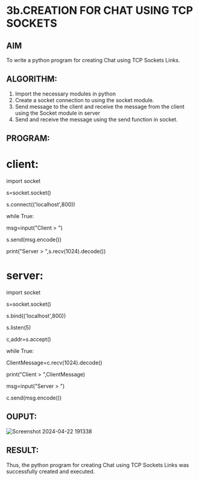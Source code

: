 # 3b.CREATION FOR CHAT USING TCP SOCKETS
## AIM
To write a python program for creating Chat using TCP Sockets Links.
## ALGORITHM:
1. Import the necessary modules in python
2. Create a socket connection to using the socket module.
3. Send message to the client and receive the message from the client using the Socket module in
 server
4. Send and receive the message using the send function in socket.
## PROGRAM:
# client:
import socket

s=socket.socket()

s.connect(('localhost',800))

while True:

 msg=input("Client > ")
 
 s.send(msg.encode())
 
 print("Server > ",s.recv(1024).decode())

# server:

import socket

s=socket.socket()

s.bind(('localhost',800))

s.listen(5)

c,addr=s.accept()

while True:

 ClientMessage=c.recv(1024).decode()
 
 print("Client > ",ClientMessage)
 
 msg=input("Server > ")
 
 c.send(msg.encode())

## OUPUT:
![Screenshot 2024-04-22 191338](https://github.com/deepika3095/3b_CHAT_USING_TCP_SOCKETS/assets/151625159/9bf68420-40d9-4da0-85f5-947b01ea5a57)

## RESULT:
Thus, the python program for creating Chat using TCP Sockets Links was successfully 
created and executed.
